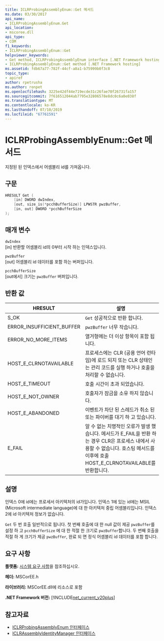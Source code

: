 ```yaml
---
title: ICLRProbingAssemblyEnum::Get 메서드
ms.date: 03/30/2017
api_name:
- ICLRProbingAssemblyEnum.Get
api_location:
- mscoree.dll
api_type:
- COM
f1_keywords:
- ICLRProbingAssemblyEnum::Get
helpviewer_keywords:
- Get method, ICLRProbingAssemblyEnum interface [.NET Framework hosting]
- ICLRProbingAssemblyEnum::Get method [.NET Framework hosting]
ms.assetid: fdb67a77-782f-44cf-a8a1-b75999b0f3c8
topic_type:
- apiref
author: rpetrusha
ms.author: ronpet
ms.openlocfilehash: 3225e42df44e719ecde31c26fae70f26731fa157
ms.sourcegitcommit: 7f616512044ab7795e32806578e8dc0c6a0e038f
ms.translationtype: MT
ms.contentlocale: ko-KR
ms.lasthandoff: 07/10/2019
ms.locfileid: "67761591"
---
```

# <a name="iclrprobingassemblyenumget-method"></a>ICLRProbingAssemblyEnum::Get 메서드
지정된 된 인덱스에서 어셈블리 id를 가져옵니다.  
  
## <a name="syntax"></a>구문  
  
```cpp  
HRESULT Get (  
    [in] DWORD dwIndex,  
    [out, size_is(*pcchBufferSize)] LPWSTR pwzBuffer,  
    [in, out] DWORD *pcchBufferSize  
);  
```  
  
## <a name="parameters"></a>매개 변수  
 `dwIndex`  
 [in] 반환할 어셈블리 id의 0부터 시작 하는 인덱스입니다.  
  
 `pwzBuffer`  
 [out] 어셈블리 id 데이터를 포함 하는 버퍼입니다.  
  
 `pcchBufferSize`  
 [out에서] 크기는 `pwzBuffer` 버퍼입니다.  
  
## <a name="return-value"></a>반환 값  
  
|HRESULT|설명|  
|-------------|-----------------|  
|S_OK|`Get` 성공적으로 반환 합니다.|  
|ERROR_INSUFFICIENT_BUFFER|`pwzBuffer` 너무 작습니다.|  
|ERROR_NO_MORE_ITEMS|열거형에는 더 이상 항목이 포함 됩니다.|  
|HOST_E_CLRNOTAVAILABLE|프로세스에는 CLR (공용 언어 런타임)에 로드 되지 또는 CLR 상태인는 관리 코드를 실행 하거나 호출을 처리할 수 없습니다.|  
|HOST_E_TIMEOUT|호출 시간이 초과 되었습니다.|  
|HOST_E_NOT_OWNER|호출자가 잠금을 소유 하지 않습니다.|  
|HOST_E_ABANDONED|이벤트가 차단 된 스레드가 취소 된 또는 파이버를 대기 하 고 있습니다.|  
|E_FAIL|알 수 없는 치명적인 오류가 발생 했습니다. 메서드가 E_FAIL을 반환 하는 경우 CLR은 프로세스 내에서 사용할 수 없습니다. 호스팅 메서드를 이후에 호출 HOST_E_CLRNOTAVAILABLE를 반환합니다.|  
  
## <a name="remarks"></a>설명  
 인덱스 0에 id에는 프로세서 아키텍처의 id가입니다. 인덱스 1에 있는 id에는 MSIL (Microsoft intermediate language)에 대 한 아키텍처 중립 어셈블리입니다. 인덱스 2에 id 아키텍처 정보가 없습니다.  
  
 `Get` 두 번 호출 일반적으로 됩니다. 첫 번째 호출에 대 한 null 값이 제공 `pwzBuffer`를 설정 하 고 `pcchBufferSize` 에 대 한 적절 한 크기로 `pwzBuffer`합니다. 두 번째 호출을 적절 하 게 크기가 제공 `pwzBuffer`, 완료 되 면 정식 어셈블리 id 데이터를 포함 합니다.  
  
## <a name="requirements"></a>요구 사항  
 **플랫폼:** [시스템 요구 사항](../../../../docs/framework/get-started/system-requirements.md)을 참조하십시오.  
  
 **헤더:** MSCorEE.h  
  
 **라이브러리:** MSCorEE.dll에 리소스로 포함  
  
 **.NET Framework 버전:** [!INCLUDE[net_current_v20plus](../../../../includes/net-current-v20plus-md.md)]  
  
## <a name="see-also"></a>참고자료

- [ICLRProbingAssemblyEnum 인터페이스](../../../../docs/framework/unmanaged-api/hosting/iclrprobingassemblyenum-interface.md)
- [ICLRAssemblyIdentityManager 인터페이스](../../../../docs/framework/unmanaged-api/hosting/iclrassemblyidentitymanager-interface.md)
